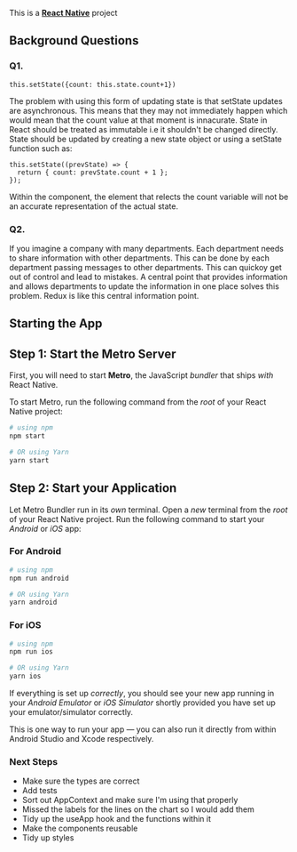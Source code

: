 This is a [**React Native**](https://reactnative.dev) project

## Background Questions

### Q1.

```
this.setState({count: this.state.count+1})
```

The problem with using this form of updating state is that setState updates are asynchronous. This means that they may not immediately happen which would mean that the count value at that moment is innacurate. State in React should be treated as immutable i.e it shouldn't be changed directly. State should be updated by creating a new state object or using a setState function such as:

```
this.setState((prevState) => {
  return { count: prevState.count + 1 };
});
```

Within the component, the element that relects the count variable will not be an accurate representation of the actual state.

### Q2.

If you imagine a company with many departments. Each department needs to share information with other departments. This can be done by each department passing messages to other departments. This can quickoy get out of control and lead to mistakes. A central point that provides information and allows departments to update the information in one place solves this problem. Redux is like this central information point.

## Starting the App

## Step 1: Start the Metro Server

First, you will need to start **Metro**, the JavaScript _bundler_ that ships _with_ React Native.

To start Metro, run the following command from the _root_ of your React Native project:

```bash
# using npm
npm start

# OR using Yarn
yarn start
```

## Step 2: Start your Application

Let Metro Bundler run in its _own_ terminal. Open a _new_ terminal from the _root_ of your React Native project. Run the following command to start your _Android_ or _iOS_ app:

### For Android

```bash
# using npm
npm run android

# OR using Yarn
yarn android
```

### For iOS

```bash
# using npm
npm run ios

# OR using Yarn
yarn ios
```

If everything is set up _correctly_, you should see your new app running in your _Android Emulator_ or _iOS Simulator_ shortly provided you have set up your emulator/simulator correctly.

This is one way to run your app — you can also run it directly from within Android Studio and Xcode respectively.

### Next Steps

- Make sure the types are correct
- Add tests
- Sort out AppContext and make sure I'm using that properly
- Missed the labels for the lines on the chart so I would add them
- Tidy up the useApp hook and the functions within it
- Make the components reusable
- Tidy up styles

